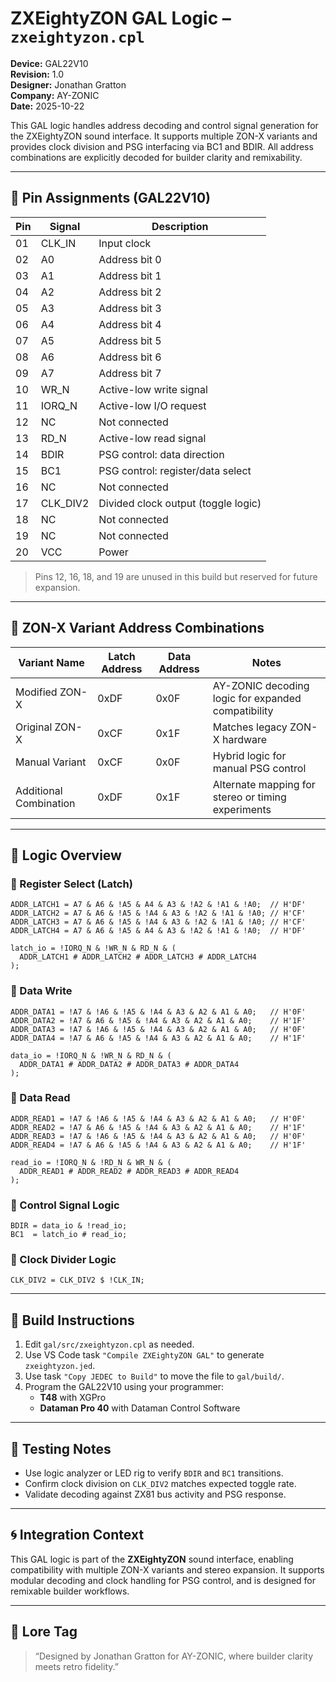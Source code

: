 # ZXEightyZON GAL Logic – `zxeightyzon.cpl`

**Device:** GAL22V10  
**Revision:** 1.0  
**Designer:** Jonathan Gratton  
**Company:** AY-ZONIC  
**Date:** 2025-10-22

This GAL logic handles address decoding and control signal generation for the ZXEightyZON sound interface. It supports multiple ZON-X variants and provides clock division and PSG interfacing via BC1 and BDIR. All address combinations are explicitly decoded for builder clarity and remixability.

---

## 📌 Pin Assignments (GAL22V10)

| Pin | Signal     | Description                          |
|-----|------------|--------------------------------------|
| 01  | CLK_IN     | Input clock                          |
| 02  | A0         | Address bit 0                        |
| 03  | A1         | Address bit 1                        |
| 04  | A2         | Address bit 2                        |
| 05  | A3         | Address bit 3                        |
| 06  | A4         | Address bit 4                        |
| 07  | A5         | Address bit 5                        |
| 08  | A6         | Address bit 6                        |
| 09  | A7         | Address bit 7                        |
| 10  | WR_N       | Active-low write signal              |
| 11  | IORQ_N     | Active-low I/O request               |
| 12  | NC         | Not connected                        |
| 13  | RD_N       | Active-low read signal               |
| 14  | BDIR       | PSG control: data direction          |
| 15  | BC1        | PSG control: register/data select    |
| 16  | NC         | Not connected                        |
| 17  | CLK_DIV2   | Divided clock output (toggle logic) |
| 18  | NC         | Not connected                        |
| 19  | NC         | Not connected                        |
| 20  | VCC        | Power                                |

> Pins 12, 16, 18, and 19 are unused in this build but reserved for future expansion.

---

## 🧩 ZON-X Variant Address Combinations

| Variant Name            | Latch Address | Data Address | Notes                                                  |
|-------------------------|---------------|--------------|--------------------------------------------------------|
| Modified ZON-X          | 0xDF          | 0x0F         | AY-ZONIC decoding logic for expanded compatibility     |
| Original ZON-X          | 0xCF          | 0x1F         | Matches legacy ZON-X hardware                          |
| Manual Variant          | 0xCF          | 0x0F         | Hybrid logic for manual PSG control                    |
| Additional Combination  | 0xDF          | 0x1F         | Alternate mapping for stereo or timing experiments     |

---

## 🧠 Logic Overview

### 🔹 Register Select (Latch)
```cupl
ADDR_LATCH1 = A7 & A6 & !A5 & A4 & A3 & !A2 & !A1 & !A0;  // H'DF'
ADDR_LATCH2 = A7 & A6 & !A5 & !A4 & A3 & !A2 & !A1 & !A0; // H'CF'
ADDR_LATCH3 = A7 & A6 & !A5 & !A4 & A3 & !A2 & !A1 & !A0; // H'CF'
ADDR_LATCH4 = A7 & A6 & !A5 & A4 & A3 & !A2 & !A1 & !A0;  // H'DF'

latch_io = !IORQ_N & !WR_N & RD_N & (
  ADDR_LATCH1 # ADDR_LATCH2 # ADDR_LATCH3 # ADDR_LATCH4
);
```

### 🔹 Data Write
```cupl
ADDR_DATA1 = !A7 & !A6 & !A5 & !A4 & A3 & A2 & A1 & A0;   // H'0F'
ADDR_DATA2 = !A7 & A6 & !A5 & !A4 & A3 & A2 & A1 & A0;    // H'1F'
ADDR_DATA3 = !A7 & !A6 & !A5 & !A4 & A3 & A2 & A1 & A0;   // H'0F'
ADDR_DATA4 = !A7 & A6 & !A5 & !A4 & A3 & A2 & A1 & A0;    // H'1F'

data_io = !IORQ_N & !WR_N & RD_N & (
  ADDR_DATA1 # ADDR_DATA2 # ADDR_DATA3 # ADDR_DATA4
);
```

### 🔹 Data Read
```cupl
ADDR_READ1 = !A7 & !A6 & !A5 & !A4 & A3 & A2 & A1 & A0;   // H'0F'
ADDR_READ2 = !A7 & A6 & !A5 & !A4 & A3 & A2 & A1 & A0;    // H'1F'
ADDR_READ3 = !A7 & !A6 & !A5 & !A4 & A3 & A2 & A1 & A0;   // H'0F'
ADDR_READ4 = !A7 & A6 & !A5 & !A4 & A3 & A2 & A1 & A0;    // H'1F'

read_io = !IORQ_N & !RD_N & WR_N & (
  ADDR_READ1 # ADDR_READ2 # ADDR_READ3 # ADDR_READ4
);
```

### 🔹 Control Signal Logic
```cupl
BDIR = data_io & !read_io;
BC1  = latch_io # read_io;
```

### 🔹 Clock Divider Logic
```cupl
CLK_DIV2 = CLK_DIV2 $ !CLK_IN;
```

---

## 🔧 Build Instructions

1. Edit `gal/src/zxeightyzon.cpl` as needed.
2. Use VS Code task `"Compile ZXEightyZON GAL"` to generate `zxeightyzon.jed`.
3. Use task `"Copy JEDEC to Build"` to move the file to `gal/build/`.
4. Program the GAL22V10 using your programmer:
   - **T48** with XGPro
   - **Dataman Pro 40** with Dataman Control Software

---

## 🧪 Testing Notes

- Use logic analyzer or LED rig to verify `BDIR` and `BC1` transitions.
- Confirm clock division on `CLK_DIV2` matches expected toggle rate.
- Validate decoding against ZX81 bus activity and PSG response.

---

## 🌀 Integration Context

This GAL logic is part of the **ZXEightyZON** sound interface, enabling compatibility with multiple ZON-X variants and stereo expansion. It supports modular decoding and clock handling for PSG control, and is designed for remixable builder workflows.

---

## 🧬 Lore Tag

> “Designed by Jonathan Gratton for AY-ZONIC, where builder clarity meets retro fidelity.”
